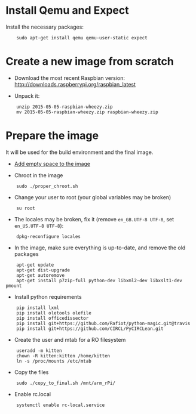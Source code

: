 Install Qemu and Expect
============

Install the necessary packages:

```
    sudo apt-get install qemu qemu-user-static expect
```

Create a new image from scratch
===============================

* Download the most recent Raspbian version:
    http://downloads.raspberrypi.org/raspbian_latest

* Unpack it:

```
    unzip 2015-05-05-raspbian-wheezy.zip
    mv 2015-05-05-raspbian-wheezy.zip raspbian-wheezy.zip
```

Prepare the image
=================

It will be used for the build environment and the final image.

* [Add empty space to the image](resize_img.md)

* Chroot in the image

```
    sudo ./proper_chroot.sh
```

* Change your user to root (your global variables may be broken)

```
    su root
```

* The locales may be broken, fix it (remove `en_GB.UTF-8 UTF-8`, set `en_US.UTF-8 UTF-8`):

```
    dpkg-reconfigure locales
```

* In the image, make sure everything is up-to-date, and remove the old packages

```
    apt-get update
    apt-get dist-upgrade
    apt-get autoremove
    apt-get install p7zip-full python-dev libxml2-dev libxslt1-dev pmount
```

* Install python requirements

```
    pip install lxml
    pip install oletools olefile
    pip install officedissector
    pip install git+https://github.com/Rafiot/python-magic.git@travis
    pip install git+https://github.com/CIRCL/PyCIRCLean.git
```

* Create the user and mtab for a RO filesystem

```
    useradd -m kitten
    chown -R kitten:kitten /home/kitten
    ln -s /proc/mounts /etc/mtab
```

* Copy the files

```
    sudo ./copy_to_final.sh /mnt/arm_rPi/
```

* Enable rc.local

```
    systemctl enable rc-local.service
```

